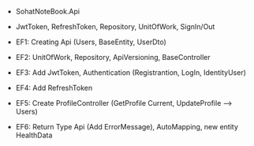 - SohatNoteBook.Api
- JwtToken, RefreshToken, Repository, UnitOfWork, SignIn/Out

- EF1: Creating Api (Users, BaseEntity, UserDto)

- EF2: UnitOfWork, Repository, ApiVersioning, BaseController

- EF3: Add JwtToken, Authentication (Registrantion, LogIn, IdentityUser)

- EF4: Add RefreshToken

- EF5: Create ProfileController (GetProfile Current, UpdateProfile --> Users)

- EF6: Return Type Api (Add ErrorMessage), AutoMapping, new entity HealthData
